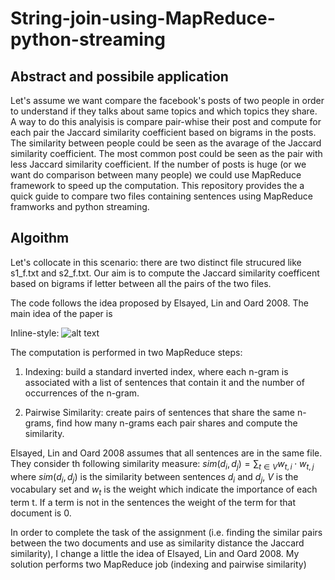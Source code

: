 # String-join-using-MapReduce-python-streaming

## Abstract and possibile application
Let's assume we want compare the facebook's posts of two people in order to understand if they talks about same topics and which topics they share. A way to do this analyisis is compare pair-whise their post and compute for each pair the  Jaccard similarity coefficient based on bigrams in the posts. The similarity between people could be seen as the avarage of the Jaccard similarity coefficient. The most common post could be seen as the pair with less Jaccard similarity coefficient. If the number of posts is huge (or we want do comparison between many people) we could use MapReduce framework to speed up the computation. This repository provides the a quick guide to compare two files containing sentences using MapReduce framworks and python streaming.

## Algoithm
Let's collocate in this scenario: there are two distinct file strucured like s1_f.txt and s2_f.txt. Our aim is to compute the Jaccard similarity coefficent based on bigrams if letter between all the pairs of the two files.

The code follows the idea proposed by Elsayed, Lin and Oard 2008. The main idea of the paper is

Inline-style: 
![alt text](https://github.com/rmenoli/markdown-here/raw/master/src/common/images/icon48.png "Logo Title Text 1")

The computation is performed in two MapReduce steps:

1. Indexing: build a standard inverted index, where each n-gram is associated with a list of sentences that contain it and the number of occurrences of the n-gram.

2. Pairwise Similarity: create pairs of sentences that share the same n-grams, find how many n-grams each pair shares and compute the similarity.

Elsayed, Lin and Oard 2008 assumes that all sentences are in the same file. They consider th following similarity measure: $sim(d_{i},d_{j})=\sum_{t\in V}w_{t,i}\cdot w_{t,j}$ where $sim(d_{i},d_{j})$ is the similarity between sentences $d_{i}$ and $d_{j}$, $V$ is the vocabulary set and $w_{t}$ is the weight which indicate the importance of each term t. If a term is not in the sentences the weight of the term for that document is 0.

In order to complete the task of the assignment (i.e. finding the similar pairs between the two documents and use as similarity distance the Jaccard similarity), I change a little the idea of Elsayed, Lin and Oard 2008. My solution performs two MapReduce job (indexing and pairwise similarity)


